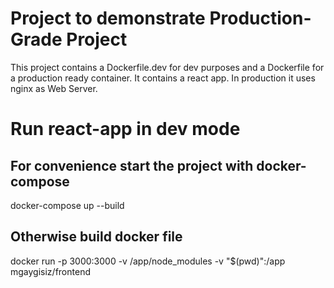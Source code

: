 # Project to demonstrate Production-Grade Project

This project contains a Dockerfile.dev for dev purposes
and a Dockerfile for a production ready container.
It contains a react app. In production it uses nginx as
Web Server.

# Run react-app in dev mode  

## For convenience start the project with docker-compose
docker-compose up --build

## Otherwise build docker file
docker run -p 3000:3000 -v /app/node_modules -v "$(pwd)":/app mgaygisiz/frontend
